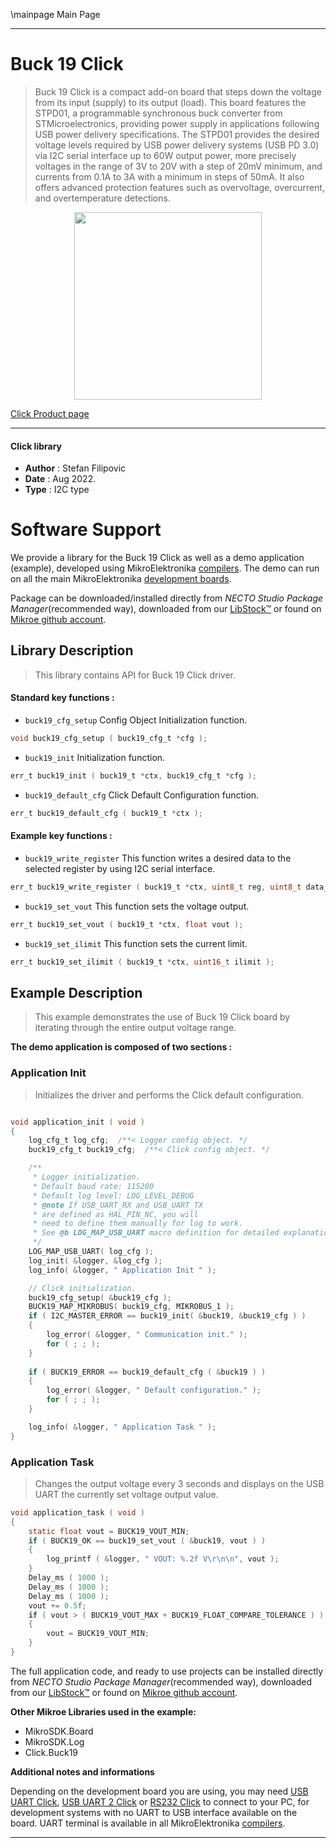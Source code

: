 \mainpage Main Page

---
# Buck 19 Click

> Buck 19 Click is a compact add-on board that steps down the voltage from its input (supply) to its output (load). This board features the STPD01, a programmable synchronous buck converter from STMicroelectronics, providing power supply in applications following USB power delivery specifications. The STPD01 provides the desired voltage levels required by USB power delivery systems (USB PD 3.0) via I2C serial interface up to 60W output power, more precisely voltages in the range of 3V to 20V with a step of 20mV minimum, and currents from 0.1A to 3A with a minimum in steps of 50mA. It also offers advanced protection features such as overvoltage, overcurrent, and overtemperature detections.

<p align="center">
  <img src="https://download.mikroe.com/images/click_for_ide/buck19_click.png" height=300px>
</p>

[Click Product page](https://www.mikroe.com/buck-19-click)

---


#### Click library

- **Author**        : Stefan Filipovic
- **Date**          : Aug 2022.
- **Type**          : I2C type


# Software Support

We provide a library for the Buck 19 Click
as well as a demo application (example), developed using MikroElektronika
[compilers](https://www.mikroe.com/necto-studio).
The demo can run on all the main MikroElektronika [development boards](https://www.mikroe.com/development-boards).

Package can be downloaded/installed directly from *NECTO Studio Package Manager*(recommended way), downloaded from our [LibStock&trade;](https://libstock.mikroe.com) or found on [Mikroe github account](https://github.com/MikroElektronika/mikrosdk_click_v2/tree/master/clicks).

## Library Description

> This library contains API for Buck 19 Click driver.

#### Standard key functions :

- `buck19_cfg_setup` Config Object Initialization function.
```c
void buck19_cfg_setup ( buck19_cfg_t *cfg );
```

- `buck19_init` Initialization function.
```c
err_t buck19_init ( buck19_t *ctx, buck19_cfg_t *cfg );
```

- `buck19_default_cfg` Click Default Configuration function.
```c
err_t buck19_default_cfg ( buck19_t *ctx );
```

#### Example key functions :

- `buck19_write_register` This function writes a desired data to the selected register by using I2C serial interface.
```c
err_t buck19_write_register ( buck19_t *ctx, uint8_t reg, uint8_t data_in );
```

- `buck19_set_vout` This function sets the voltage output.
```c
err_t buck19_set_vout ( buck19_t *ctx, float vout );
```

- `buck19_set_ilimit` This function sets the current limit.
```c
err_t buck19_set_ilimit ( buck19_t *ctx, uint16_t ilimit );
```

## Example Description

> This example demonstrates the use of Buck 19 Click board by iterating through the entire output voltage range.

**The demo application is composed of two sections :**

### Application Init

> Initializes the driver and performs the Click default configuration.

```c

void application_init ( void )
{
    log_cfg_t log_cfg;  /**< Logger config object. */
    buck19_cfg_t buck19_cfg;  /**< Click config object. */

    /** 
     * Logger initialization.
     * Default baud rate: 115200
     * Default log level: LOG_LEVEL_DEBUG
     * @note If USB_UART_RX and USB_UART_TX 
     * are defined as HAL_PIN_NC, you will 
     * need to define them manually for log to work. 
     * See @b LOG_MAP_USB_UART macro definition for detailed explanation.
     */
    LOG_MAP_USB_UART( log_cfg );
    log_init( &logger, &log_cfg );
    log_info( &logger, " Application Init " );

    // Click initialization.
    buck19_cfg_setup( &buck19_cfg );
    BUCK19_MAP_MIKROBUS( buck19_cfg, MIKROBUS_1 );
    if ( I2C_MASTER_ERROR == buck19_init( &buck19, &buck19_cfg ) ) 
    {
        log_error( &logger, " Communication init." );
        for ( ; ; );
    }
    
    if ( BUCK19_ERROR == buck19_default_cfg ( &buck19 ) )
    {
        log_error( &logger, " Default configuration." );
        for ( ; ; );
    }

    log_info( &logger, " Application Task " );
}

```

### Application Task

> Changes the output voltage every 3 seconds and displays on the USB UART the currently set voltage output value.

```c
void application_task ( void )
{
    static float vout = BUCK19_VOUT_MIN;
    if ( BUCK19_OK == buck19_set_vout ( &buck19, vout ) )
    {
        log_printf ( &logger, " VOUT: %.2f V\r\n\n", vout );
    }
    Delay_ms ( 1000 );
    Delay_ms ( 1000 );
    Delay_ms ( 1000 );
    vout += 0.5f;
    if ( vout > ( BUCK19_VOUT_MAX + BUCK19_FLOAT_COMPARE_TOLERANCE ) )
    {
        vout = BUCK19_VOUT_MIN;
    }
}
```

The full application code, and ready to use projects can be installed directly from *NECTO Studio Package Manager*(recommended way), downloaded from our [LibStock&trade;](https://libstock.mikroe.com) or found on [Mikroe github account](https://github.com/MikroElektronika/mikrosdk_click_v2/tree/master/clicks).

**Other Mikroe Libraries used in the example:**

- MikroSDK.Board
- MikroSDK.Log
- Click.Buck19

**Additional notes and informations**

Depending on the development board you are using, you may need
[USB UART Click](https://www.mikroe.com/usb-uart-click),
[USB UART 2 Click](https://www.mikroe.com/usb-uart-2-click) or
[RS232 Click](https://www.mikroe.com/rs232-click) to connect to your PC, for
development systems with no UART to USB interface available on the board. UART
terminal is available in all MikroElektronika
[compilers](https://shop.mikroe.com/compilers).

---
